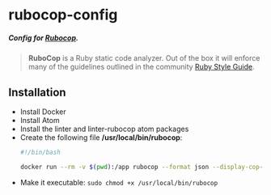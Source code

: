 # rubocop-config

##### Config for [Rubocop](https://github.com/bbatsov/rubocop).

> **RuboCop** is a Ruby static code analyzer. Out of the box it will enforce many of the guidelines outlined in the community [Ruby Style Guide](https://github.com/bbatsov/ruby-style-guide).

## Installation
*   Install Docker
*   Install Atom
*   Install the linter and linter-rubocop atom packages
*   Create the following file **/usr/local/bin/rubocop**:
    ```sh
    #!/bin/bash

    docker run --rm -v $(pwd):/app rubocop --format json --display-cop-names --fail-level F --display-style-guide --extra-details
    ```
*   Make it executable: `sudo chmod +x /usr/local/bin/rubocop`
